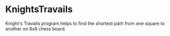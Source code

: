 # KnightsTravails
Knight's Travails program helps to find the shortest path from one square to another on 8x8 chess board.  
